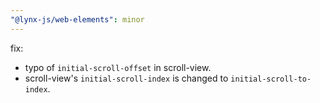```yaml
---
"@lynx-js/web-elements": minor
---
```


fix:

- typo of `initial-scroll-offset` in scroll-view.
- scroll-view's `initial-scroll-index` is changed to `initial-scroll-to-index`.
